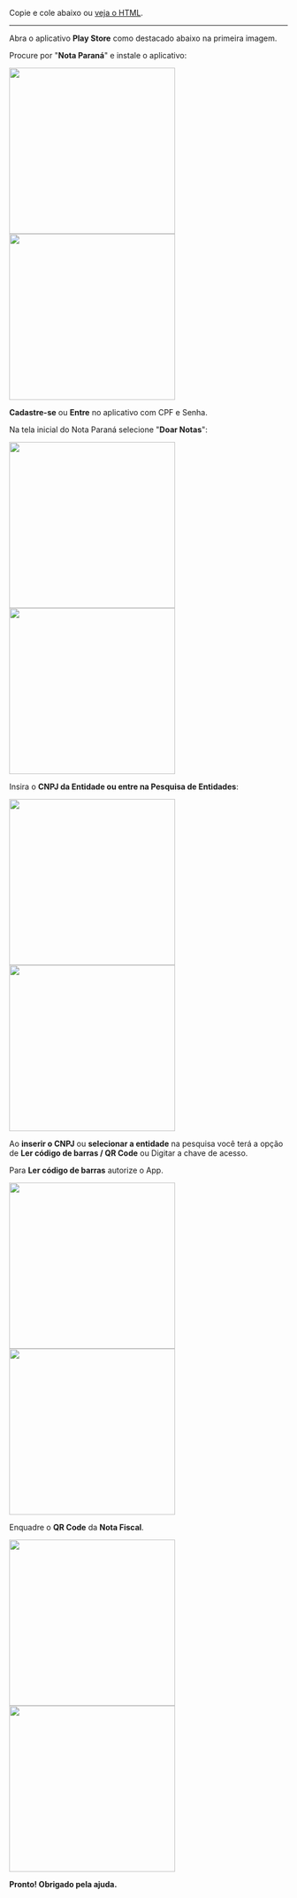 Copie e cole abaixo ou [veja o HTML](https://raw.githubusercontent.com/dirceu-jr/como-doar-nota-parana-html/main/README.md).

<hr>

Abra o aplicativo <strong>Play Store</strong> como destacado abaixo na primeira imagem.

Procure por "<strong>Nota Paraná</strong>" e instale o aplicativo:

<img src="https://github.com/dirceu-jr/como-doar-nota-parana-html/raw/main/captura-de-tela-1.jpg" width="300"> <img src="https://github.com/dirceu-jr/como-doar-nota-parana-html/raw/main/captura-de-tela-2.jpg" width="300">

<strong>Cadastre-se</strong> ou <strong>Entre</strong> no aplicativo com CPF e Senha.

Na tela inicial do Nota Paraná selecione "<strong>Doar Notas</strong>":

<img src="https://github.com/dirceu-jr/como-doar-nota-parana-html/raw/main/captura-de-tela-3.jpg" width="300"> <img src="https://github.com/dirceu-jr/como-doar-nota-parana-html/raw/main/captura-de-tela-4.jpg" width="300">

Insira o <strong>CNPJ da Entidade ou entre na Pesquisa de Entidades</strong>:

<img src="https://github.com/dirceu-jr/como-doar-nota-parana-html/raw/main/captura-de-tela-5.jpg" width="300"> <img src="https://github.com/dirceu-jr/como-doar-nota-parana-html/raw/main/captura-de-tela-6.jpg" width="300">

Ao <strong>inserir o CNPJ</strong> ou <strong>selecionar a entidade</strong> na pesquisa você terá a opção de <strong>Ler código de barras / QR Code</strong> ou Digitar a chave de acesso.

Para <strong>Ler código de barras</strong> autorize o App.

<img src="https://github.com/dirceu-jr/como-doar-nota-parana-html/raw/main/captura-de-tela-7.jpg" width="300"> <img src="https://github.com/dirceu-jr/como-doar-nota-parana-html/raw/main/captura-de-tela-8.jpg" width="300">

Enquadre o <strong>QR Code</strong> da <strong>Nota Fiscal</strong>. 

<img src="https://github.com/dirceu-jr/como-doar-nota-parana-html/raw/main/captura-de-tela-9.jpg" width="300"> <img src="https://github.com/dirceu-jr/como-doar-nota-parana-html/raw/main/captura-de-tela-10.jpg" width="300">

<strong>Pronto! Obrigado pela ajuda.</strong>
